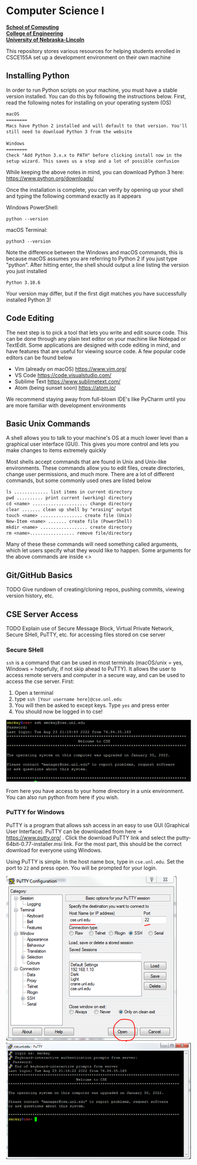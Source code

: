 
# Computer Science I
**[School of Computing](https://computing.unl.edu/)**  
**[College of Engineering](https://engineering.unl.edu/)**  
**[University of Nebraska-Lincoln](https://unl.edu)**

This repository stores various resources for helping students enrolled in CSCE155A set up a development environment on their own machine


## Installing Python
In order to run Python scripts on your machine, you must have a stable version installed. You can do this by following the instructions below. First, read the following notes for installing on your operating system (OS)
```
macOS
========
Macs have Python 2 installed and will default to that version. You'll still need to download Python 3 from the website

Windows
========
Check "Add Python 3.x.x to PATH" before clicking install now in the setup wizard. This saves us a step and a lot of possible confusion
```
While keeping the above notes in mind, you can download Python 3 here: https://www.python.org/downloads/

Once the installation is complete, you can verify by opening up your shell and typing the following command exactly as it appears

Windows PowerShell:
```
python --version
```

macOS Terminal:
```
python3 --version
```

Note the difference between the Windows and macOS commands, this is because macOS assumes you are referring to Python 2 if you just type "python". After hitting enter, the shell should output a line listing the version you just installed

```
Python 3.10.6
```

Your version may differ, but if the first digit matches you have successfully installed Python 3!


## Code Editing
The next step is to pick a tool that lets you write and edit source code. This can be done through any plain text editor on your machine like Notepad or TextEdit. Some applications are designed with code editing in mind, and have features that are useful for viewing source code. A few popular code editors can be found below

* Vim (already on macOS) https://www.vim.org/
* VS Code https://code.visualstudio.com/
* Sublime Text https://www.sublimetext.com/
* Atom (being sunset soon) https://atom.io/

We recommend staying away from full-blown IDE's like PyCharm until you are more familiar with development environments


## Basic Unix Commands
A shell allows you to talk to your machine's OS at a much lower level than a graphical user interface (GUI). This gives you more control and lets you make changes to items extremely quickly

Most shells accept commands that are found in Unix and Unix-like environments. These commands allow you to edit files, create directories, change user permissions, and much more. There are a lot of different commands, but some commonly used ones are listed below

```
ls ............. list items in current directory
pwd .......... print current (working) directory
cd <name> ..................... change directory
clear ....... clean up shell by "erasing" output
touch <name> ................ create file (Unix)
New-Item <name> ....... create file (PowerShell)
mkdir <name> .................. create directory
rm <name>................. remove file/directory
```

Many of these these commands will need something called arguments, which let users specify what they would like to happen. Some arguments for the above commands are inside \<>


## Git/GitHub Basics
TODO Give rundown of creating/cloning repos, pushing commits, viewing version history, etc.


## CSE Server Access
TODO Explain use of Secure Message Block, Virtual Private Network, Secure SHell, PuTTY, etc. for accessing files stored on cse server

### Secure SHell
`ssh` is a command that can be used in most terminals (macOS/unix = yes, Windows = hopefully, if not skip ahead to PuTTY). It allows the user to access remote servers and computer in a secure way, and can be used to access the cse server. First:
1. Open a terminal
2. type `ssh [Your username here]@cse.unl.edu`
3. You will then be asked to except keys. Type `yes` and press enter
4. You should now be logged in to cse!

![ssh Example](https://github.com/jharvey25/CSCE155A-Device-Setup/blob/main/img/sshLogin.PNG?raw=true)

From here you have access to your home directory in a unix environment. You can also run python from here if you wish.

### PuTTY for Windows
PuTTY is a program that allows ssh access in an easy to use GUI (Graphical User Interface). PuTTY can be downloaded from here -> https://www.putty.org/ . Click the download PuTTY link and select the putty-64bit-0.77-installer.msi link. For the most part, this should be the correct download for everyone using Windows.

Using PuTTY is simple. In the host name box, type in `cse.unl.edu`. Set the port to `22` and press open. You will be prompted for your login.

![PuTTY GUI](https://github.com/jharvey25/CSCE155A-Device-Setup/blob/main/img/PuTTY.PNG?raw=true)
![PuTTY Login](https://github.com/jharvey25/CSCE155A-Device-Setup/blob/main/img/PuTTYLogin.PNG?raw=true)
